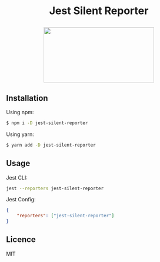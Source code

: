 <h1 align="center">
  <p>Jest Silent Reporter</p>
  <img src="http://dp.hanlon.io/0u2T0M3Z3i0g/shhh.png" height="150" width="300"/>
</h1>

## Installation

Using npm:

```bash
$ npm i -D jest-silent-reporter
```

Using yarn:

```bash
$ yarn add -D jest-silent-reporter
```

## Usage

Jest CLI:

```bash
jest --reporters jest-silent-reporter
```

Jest Config:

```json
{
    "reporters": ["jest-silent-reporter"]
}
```

## Licence
MIT
